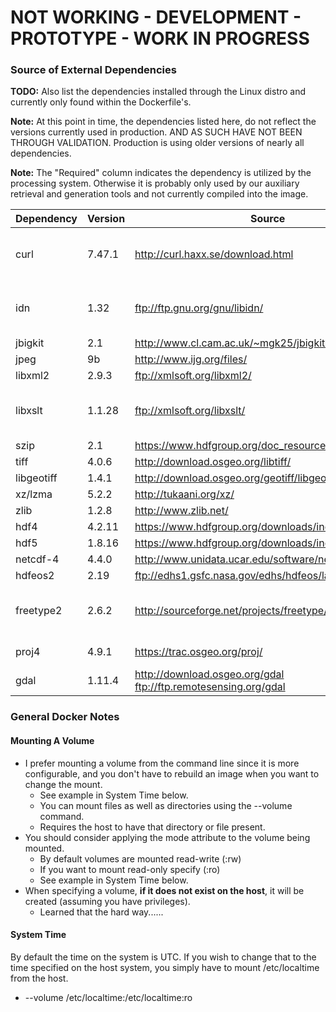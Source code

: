 # NOT WORKING - DEVELOPMENT - PROTOTYPE - WORK IN PROGRESS

### Source of External Dependencies
<b>TODO:</b> Also list the dependencies installed through the Linux distro and currently only found within the Dockerfile's.

<b>Note:</b> At this point in time, the dependencies listed here, do not reflect the versions currently used in production.  AND AS SUCH HAVE NOT BEEN THROUGH VALIDATION.  Production is using older versions of nearly all dependencies.

<b>Note:</b> The "Required" column indicates the dependency is utilized by the processing system.  Otherwise it is probably only used by our auxiliary retrieval and generation tools and not currently compiled into the image.

| Dependency | Version | Source                                                          | Required | Information |
| ---------- | ------- | --------------------------------------------------------------- | -------- | ----------- |
| curl       | 7.47.1  | http://curl.haxx.se/download.html                               | No       | Used by auxiliary generation software |
| idn        | 1.32    | ftp://ftp.gnu.org/gnu/libidn/                                   | No       | Used by auxiliary generation software |
| jbigkit    | 2.1     | http://www.cl.cam.ac.uk/~mgk25/jbigkit/                         | Yes      | |
| jpeg       | 9b      | http://www.ijg.org/files/                                       | Yes      | |
| libxml2    | 2.9.3   | ftp://xmlsoft.org/libxml2/                                      | Yes      | |
| libxslt    | 1.1.28  | ftp://xmlsoft.org/libxslt/                                      | Yes      | Required for python lxml module |
| szip       | 2.1     | https://www.hdfgroup.org/doc_resource/SZIP/                     | Yes      | |
| tiff       | 4.0.6   | http://download.osgeo.org/libtiff/                              | Yes      | |
| libgeotiff | 1.4.1   | http://download.osgeo.org/geotiff/libgeotiff/                   | Yes      | |
| xz/lzma    | 5.2.2   | http://tukaani.org/xz/                                          | Yes      | |
| zlib       | 1.2.8   | http://www.zlib.net/                                            | Yes      | |
| hdf4       | 4.2.11  | https://www.hdfgroup.org/downloads/index.html                   | Yes      | |
| hdf5       | 1.8.16  | https://www.hdfgroup.org/downloads/index.html                   | Yes      | |
| netcdf-4   | 4.4.0   | http://www.unidata.ucar.edu/software/netcdf/                    | Yes      | |
| hdfeos2    | 2.19    | ftp://edhs1.gsfc.nasa.gov/edhs/hdfeos/latest_release/           | Yes      | |
| freetype2  | 2.6.2   | http://sourceforge.net/projects/freetype/files/freetype2/       | Yes      | Required for python matplotlib module |
| proj4      | 4.9.1   | https://trac.osgeo.org/proj/                                    | Yes      | GDAL needs this |
| gdal       | 1.11.4  | http://download.osgeo.org/gdal ftp://ftp.remotesensing.org/gdal | Yes      | |

### General Docker Notes

#### Mounting A Volume
- I prefer mounting a volume from the command line since it is more configurable, and you don't have to rebuild an image when you want to change the mount.
  - See example in System Time below.
  - You can mount files as well as directories using the --volume command.
  - Requires the host to have that directory or file present.
- You should consider applying the mode attribute to the volume being mounted.
  - By default volumes are mounted read-write (:rw)
  - If you want to mount read-only specify (:ro)
  - See example in System Time below.
- When specifying a volume, <b>if it does not exist on the host</b>, it will be created (assuming you have privileges).
  - Learned that the hard way......

#### System Time
By default the time on the system is UTC.  If you wish to change that to the time specified on the host system, you simply have to mount /etc/localtime from the host.
- --volume /etc/localtime:/etc/localtime:ro
